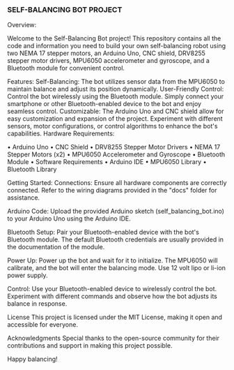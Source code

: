 ###  SELF-BALANCING BOT PROJECT ###

Overview:

Welcome to the Self-Balancing Bot project! This repository contains all the code and information you need to build your own self-balancing robot using two NEMA 17 stepper motors, an Arduino Uno, CNC shield, DRV8255 stepper motor drivers, MPU6050 accelerometer and gyroscope, and a Bluetooth module for convenient control.

Features:
Self-Balancing: The bot utilizes sensor data from the MPU6050 to maintain balance and adjust its position dynamically.
User-Friendly Control: Control the bot wirelessly using the Bluetooth module. Simply connect your smartphone or other Bluetooth-enabled device to the bot and enjoy seamless control.
Customizable: The Arduino Uno and CNC shield allow for easy customization and expansion of the project. Experiment with different sensors, motor configurations, or control algorithms to enhance the bot's capabilities.
Hardware Requirements:

•	Arduino Uno
•	CNC Shield
•	DRV8255 Stepper Motor Drivers
•	NEMA 17 Stepper Motors (x2)
•	MPU6050 Accelerometer and Gyroscope
•	Bluetooth Module
•	Software Requirements
•	Arduino IDE
•	MPU6050 Library
•	Bluetooth Library


Getting Started:
Connections: Ensure all hardware components are correctly connected. Refer to the wiring diagrams provided in the "docs" folder for assistance.

Arduino Code: Upload the provided Arduino sketch (self_balancing_bot.ino) to your Arduino Uno using the Arduino IDE.

Bluetooth Setup: Pair your Bluetooth-enabled device with the bot's Bluetooth module. The default Bluetooth credentials are usually provided in the documentation of the module.

Power Up: Power up the bot and wait for it to initialize. The MPU6050 will calibrate, and the bot will enter the balancing mode. Use 12 volt lipo or li-ion power supply.

Control: Use your Bluetooth-enabled device to wirelessly control the bot. Experiment with different commands and observe how the bot adjusts its balance in response.

License
This project is licensed under the MIT License, making it open and accessible for everyone.

Acknowledgments
Special thanks to the open-source community for their contributions and support in making this project possible.

Happy balancing!
